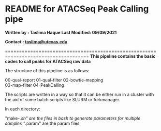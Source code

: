 # README for ATACSeq Peak Calling pipe
**Written by : Taslima Haque**
**Last Modified: 09/09/2021**

**Contact : taslima@utexas.edu**

====================================================================================
**This pipeline contains the basic codes to call peaks for ATACSeq raw data**

The structure of this pipeline is as follows:

  00-qual-report
  01-qual-filter
  02-bowtie-mapping  
  03-map-filter
  04-PeakCalling

The scripts are written in a way so that it can be either run in a cluster with
the aid of some batch scripts like SLURM or forkmanager.

In each directory:

"make-*.sh" are the files in bash to generate parameters for multiple samples
"*.param" are the param files

